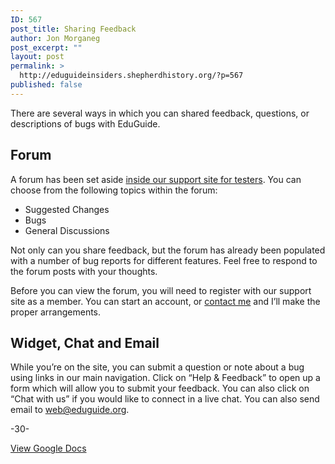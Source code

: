 ```yaml
---
ID: 567
post_title: Sharing Feedback
author: Jon Morganeg
post_excerpt: ""
layout: post
permalink: >
  http://eduguideinsiders.shepherdhistory.org/?p=567
published: false
---
```

<p>There are several ways in which you can shared feedback, questions, or descriptions of bugs with EduGuide.</p>
<h2>Forum</h2>
<p>A forum has been set aside <a href="http://eduguide.freshdesk.com/support/discussions/3000000297">inside our support site for testers</a>. You can choose from the following topics within the forum:</p>
<ul>
<li>Suggested Changes</li>
<li>Bugs</li>
<li>General Discussions</li>
</ul>
<p>Not only can you share feedback, but the forum has already been populated with a number of bug reports for different features. Feel free to respond to the forum posts with your thoughts.</p>
<p>Before you can view the forum, you will need to register with our support site as a member. You can start an account, or <a href="mailto:jon@eduguide.org">contact me</a> and I’ll make the proper arrangements.</p>
<h2>Widget, Chat and Email</h2>
<p>While you’re on the site, you can submit a question or note about a bug using links in our main navigation. Click on “Help & Feedback” to open up a form which will allow you to submit your feedback. You can also click on “Chat with us” if you would like to connect in a live chat. You can also send email to <a href="mailto:web@eduguide.org">web@eduguide.org</a>.</p>
<p></p>
<p>-30-</p>
<p></p>
<p><a href="https://docs.google.com/document/d/1VUUg7uL7cRoZ-QmLuD2EjHQF9oF8B7Uwn7ENujUGdao/edit?usp=sharing">View Google Docs</a></p>